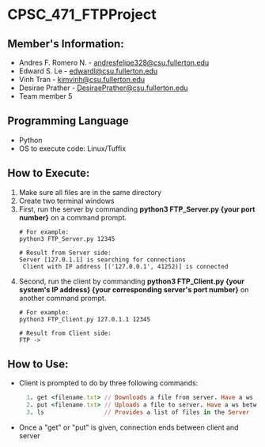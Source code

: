 # CPSC_471_FTPProject

## Member's Information:
* Andres F. Romero N. - andresfelipe328@csu.fullerton.edu
* Edward S. Le - edwardl@csu.fullerton.edu
* Vinh Tran - kimvinh@csu.fullerton.edu
* Desirae Prather - DesiraePrather@csu.fullerton.edu
* Team member 5

## Programming Language
* Python
* OS to execute code: Linux/Tuffix

## How to Execute:
1. Make sure all files are in the same directory
2. Create two terminal windows
3. First, run the server by commanding **python3 FTP_Server.py {your port number}** on a command prompt.
   ```
   # For example:
   python3 FTP_Server.py 12345
   
   # Result from Server side:
   Server [127.0.1.1] is searching for connections
    Client with IP address [('127.0.0.1', 41252)] is connected
   ```
4. Second, run the client by commanding **python3 FTP_Client.py {your system's IP address} {your corresponding server's port number}** on another command prompt.
   ```
   # For example:
   python3 FTP_Client.py 127.0.1.1 12345
   
   # Result from Client side:
   FTP ->
   ```

## How to Use:
- Client is prompted to do by three following commands:
  ```ruby
    1. get <filename.txt> // Downloads a file from server. Have a ws between get and file.
    2. put <filename.txt> // Uploads a file to server. Have a ws between put and file
    3. ls                 // Provides a list of files in the Server
  ```
- Once a "get" or "put" is given, connection ends between client and server
